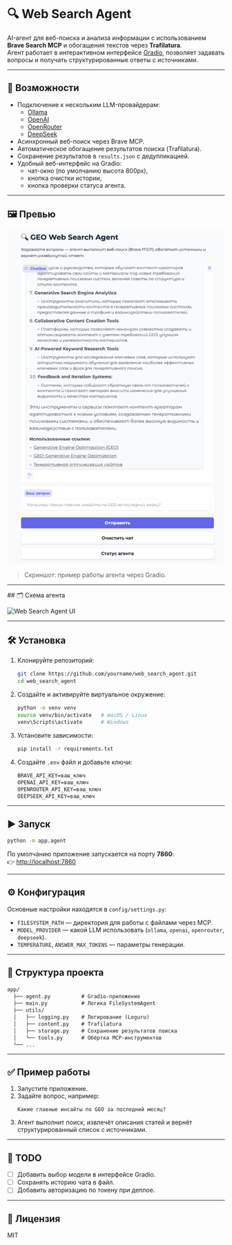 # 🔍 Web Search Agent

AI-агент для веб-поиска и анализа информации с использованием **Brave Search MCP** и обогащения текстов через **Trafilatura**.  
Агент работает в интерактивном интерфейсе [Gradio](https://gradio.app), позволяет задавать вопросы и получать структурированные ответы с источниками.

---

## 🚀 Возможности

- Подключение к нескольким LLM-провайдерам:
  - [Ollama](https://ollama.com/)
  - [OpenAI](https://platform.openai.com/)
  - [OpenRouter](https://openrouter.ai/)
  - [DeepSeek](https://chat.deepseek.com/)
- Асинхронный веб-поиск через Brave MCP.
- Автоматическое обогащение результатов поиска (Trafilatura).
- Сохранение результатов в `results.json` с дедупликацией.
- Удобный веб-интерфейс на Gradio:
  - чат-окно (по умолчанию высота 800px),
  - кнопка очистки истории,
  - кнопка проверки статуса агента.

---

## 🖼 Превью

<img src="agent_example.png" alt="GEO Web Search Agent UI" width="600" height: auto>

> Скриншот: пример работы агента через Gradio.

---

## 🗂️ Схема агента

<img src="web_search.png.png" alt="Web Search Agent UI" width="600" height: auto>

---

## 🛠 Установка

1. Клонируйте репозиторий:
   ```bash
   git clone https://github.com/yourname/web_search_agent.git
   cd web_search_agent
   ```

2. Создайте и активируйте виртуальное окружение:
   ```bash
   python -m venv venv
   source venv/bin/activate   # macOS / Linux
   venv\Scripts\activate      # Windows
   ```

3. Установите зависимости:
   ```bash
   pip install -r requirements.txt
   ```

4. Создайте `.env` файл и добавьте ключи:
   ```env
   BRAVE_API_KEY=ваш_ключ
   OPENAI_API_KEY=ваш_ключ
   OPENROUTER_API_KEY=ваш_ключ
   DEEPSEEK_API_KEY=ваш_ключ
   ```

---

## ▶️ Запуск

```bash
python -m app.agent
```

По умолчанию приложение запускается на порту **7860**:  
👉 [http://localhost:7860](http://localhost:7860)

---

## ⚙️ Конфигурация

Основные настройки находятся в `config/settings.py`:

- `FILESYSTEM_PATH` — директория для работы с файлами через MCP.
- `MODEL_PROVIDER` — какой LLM использовать (`ollama`, `openai`, `openrouter`, `deepseek`).
- `TEMPERATURE`, `ANSWER_MAX_TOKENS` — параметры генерации.

---

## 📂 Структура проекта

```
app/
  ├── agent.py          # Gradio-приложение
  ├── main.py           # Логика FileSystemAgent
  ├── utils/
  │   ├── logging.py    # Логирование (Loguru)
  │   ├── content.py    # Trafilatura
  │   ├── storage.py    # Сохранение результатов поиска
  │   └── tools.py      # Обёртка MCP-инструментов
  └── ...
```

---

## ✅ Пример работы

1. Запустите приложение.
2. Задайте вопрос, например:
   ```
   Какие главные инсайты по GEO за последний месяц?
   ```
3. Агент выполнит поиск, извлечёт описания статей и вернёт структурированный список с источниками.

---

## 📝 TODO

- [ ] Добавить выбор модели в интерфейсе Gradio.
- [ ] Сохранять историю чата в файл.
- [ ] Добавить авторизацию по токену при деплое.

---

## 📜 Лицензия

MIT
